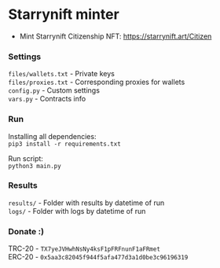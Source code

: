 # Starrynift minter

 - Mint Starrynift Citizenship NFT: https://starrynift.art/Citizen 

### Settings
`files/wallets.txt` - Private keys \
`files/proxies.txt` - Corresponding proxies for wallets \
`config.py` - Custom settings \
`vars.py` - Contracts info 

### Run

Installing all dependencies: \
`pip3 install -r requirements.txt`

Run script: \
`python3 main.py`

### Results

`results/` - Folder with results by datetime of run \
`logs/` - Folder with logs by datetime of run

### Donate :)

TRC-20 - `TX7yeJVHwhNsNy4ksF1pFRFnunF1aFRmet` \
ERC-20 - `0x5aa3c82045f944f5afa477d3a1d0be3c96196319`
